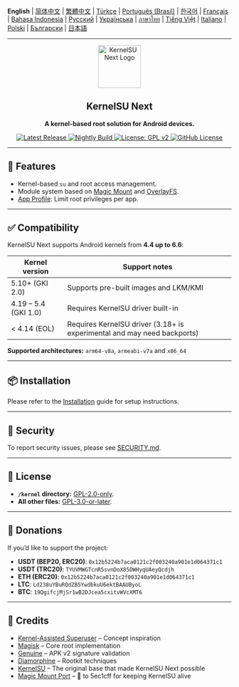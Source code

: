 **English** | [简体中文](README_CN.md) | [繁體中文](README_TW.md) | [Türkçe](README_TR.md) | [Português (Brasil)](README_PT-BR.md) | [한국어](README_KO.md) | [Français](README_FR.md) | [Bahasa Indonesia](README_ID.md) | [Русский](README_RU.md) | [Українська](README_UA.md) | [ภาษาไทย](README_TH.md) | [Tiếng Việt](README_VI.md) | [Italiano](README_IT.md) | [Polski](README_PL.md) | [Български](README_BG.md) | [日本語](README_JA.md)

---

<div align="center">
  <img src="/assets/kernelsu_next.png" width="96" alt="KernelSU Next Logo">

  <h2>KernelSU Next</h2>
  <p><strong>A kernel-based root solution for Android devices.</strong></p>

  <p>
    <a href="https://github.com/KernelSU-Next/KernelSU-Next/releases/latest">
      <img src="https://img.shields.io/github/v/release/KernelSU-Next/KernelSU-Next?label=Release&logo=github" alt="Latest Release">
    </a>
    <a href="https://nightly.link/KernelSU-Next/KernelSU-Next/workflows/build-manager-ci/next/Manager">
      <img src="https://img.shields.io/badge/Nightly%20Release-gray?logo=hackthebox&logoColor=fff" alt="Nightly Build">
    </a>
    <a href="https://www.gnu.org/licenses/old-licenses/gpl-2.0.en.html">
      <img src="https://img.shields.io/badge/License-GPL%20v2-orange.svg?logo=gnu" alt="License: GPL v2">
    </a>
    <a href="/LICENSE">
      <img src="https://img.shields.io/github/license/KernelSU-Next/KernelSU-Next?logo=gnu" alt="GitHub License">
    </a>
  </p>
</div>

---

## 🚀 Features

- Kernel-based `su` and root access management.
- Module system based on [Magic Mount](https://topjohnwu.github.io/Magisk/details.html#magic-mount) and [OverlayFS](https://en.wikipedia.org/wiki/OverlayFS).
- [App Profile](https://kernelsu.org/guide/app-profile.html): Limit root privileges per app.

---

## ✅ Compatibility

KernelSU Next supports Android kernels from **4.4 up to 6.6**:

| Kernel version       | Support notes                                                           |
|----------------------|-------------------------------------------------------------------------|
| 5.10+ (GKI 2.0)      | Supports pre-built images and LKM/KMI                                   |
| 4.19 – 5.4 (GKI 1.0) | Requires KernelSU driver built-in                                       |
| < 4.14 (EOL)         | Requires KernelSU driver (3.18+ is experimental and may need backports) |

**Supported architectures:** `arm64-v8a`, `armeabi-v7a` and `x86_64`

---

## 📦 Installation

Please refer to the [Installation](https://kernelsu-next.github.io/webpage/pages/installation.html) guide for setup instructions.

---

## 🔐 Security

To report security issues, please see [SECURITY.md](/SECURITY.md).

---

## 📜 License

- **`/kernel` directory:** [GPL-2.0-only](https://www.gnu.org/licenses/old-licenses/gpl-2.0.en.html).
- **All other files:** [GPL-3.0-or-later](https://www.gnu.org/licenses/gpl-3.0.html).

---

## 💸 Donations

If you’d like to support the project:

- **USDT (BEP20, ERC20)**: `0x12b5224b7aca0121c2f003240a901e1d064371c1`
- **USDT (TRC20)**: `TYUVMWGTcnR5svnDoX85DWHyqUAeyQcdjh`
- **ETH (ERC20)**: `0x12b5224b7aca0121c2f003240a901e1d064371c1`
- **LTC**: `Ld238uYBuRQdZB5YwdbkuU6ektBAAUByoL`
- **BTC**: `19QgifcjMjSr1wB2DJcea5cxitvWVcXMT6`

---

## 🙏 Credits

- [Kernel-Assisted Superuser](https://git.zx2c4.com/kernel-assisted-superuser/about/) – Concept inspiration
- [Magisk](https://github.com/topjohnwu/Magisk) – Core root implementation
- [Genuine](https://github.com/brevent/genuine/) – APK v2 signature validation
- [Diamorphine](https://github.com/m0nad/Diamorphine) – Rootkit techniques
- [KernelSU](https://github.com/tiann/KernelSU) – The original base that made KernelSU Next possible
- [Magic Mount Port](https://github.com/5ec1cff/KernelSU/blob/main/userspace/ksud/src/magic_mount.rs) – 💜 to 5ec1cff for keeping KernelSU alive
